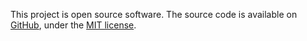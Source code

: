 This project is open source software. The source code is available on [GitHub](https://github.com/BenjaminHamon/DocumentManipulation), under the [MIT license](https://github.com/BenjaminHamon/DocumentManipulation/blob/develop/license.txt).
